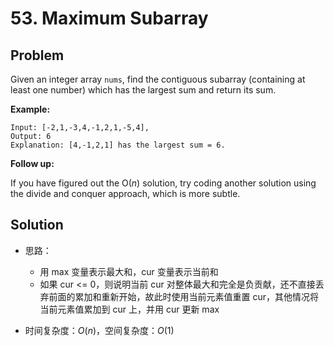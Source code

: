 # 53. Maximum Subarray

## Problem

Given an integer array `nums`, find the contiguous subarray (containing at least one number) which has the largest sum and return its sum.

**Example:**

```
Input: [-2,1,-3,4,-1,2,1,-5,4],
Output: 6
Explanation: [4,-1,2,1] has the largest sum = 6.
```

**Follow up:**

If you have figured out the O(*n*) solution, try coding another solution using the divide and conquer approach, which is more subtle.

## Solution

- 思路：

  - 用 max 变量表示最大和，cur 变量表示当前和
  - 如果 cur <= 0，则说明当前 cur 对整体最大和完全是负贡献，还不直接丢弃前面的累加和重新开始，故此时使用当前元素值重置 cur，其他情况将当前元素值累加到 cur 上，并用 cur 更新 max

- 时间复杂度：$O(n)$，空间复杂度：$O(1)$

  